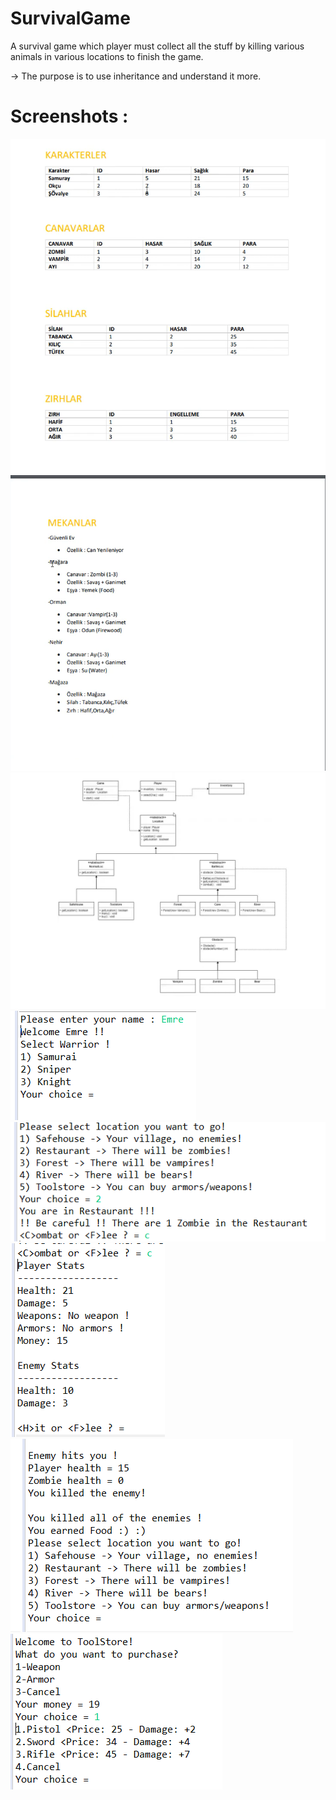 # SurvivalGame
A survival game which player must collect all the stuff by killing various animals in various locations to finish the game.

-> The purpose is to use inheritance and understand it more.

# Screenshots :

![alt text](https://github.com/emreOytun/SurvivalGame/blob/master/ss/Project1.png)
![alt text](https://github.com/emreOytun/SurvivalGame/blob/master/ss/Project2.png)
![alt text](https://github.com/emreOytun/SurvivalGame/blob/master/ss/UML.png)
![alt text](https://github.com/emreOytun/SurvivalGame/blob/master/ss/ss1.png)
![alt text](https://github.com/emreOytun/SurvivalGame/blob/master/ss/ss2.png)
![alt text](https://github.com/emreOytun/SurvivalGame/blob/master/ss/ss3.png)
![alt text](https://github.com/emreOytun/SurvivalGame/blob/master/ss/ss4.png)
![alt text](https://github.com/emreOytun/SurvivalGame/blob/master/ss/ss5.png)

